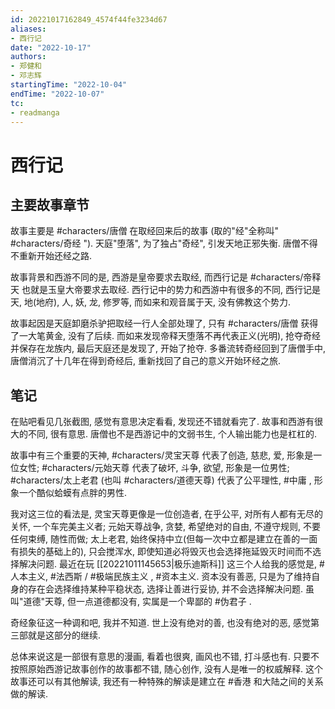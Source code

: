 ```yaml
---
id: 20221017162849_4574f44fe3234d67
aliases:
- 西行记
date: "2022-10-17"
authors:
- 郑健和
- 邓志辉
startingTime: "2022-10-04"
endTime: "2022-10-07"
tc:
- readmanga
---
```


# 西行记

## 主要故事章节

故事主要是 #characters/唐僧 在取经回来后的故事
    (取的"经"全称叫" #characters/奇经 ").
    天庭"堕落", 为了独占"奇经",
        引发天地正邪失衡.
    唐僧不得不重新开始还经之路.

故事背景和西游不同的是, 西游是皇帝要求去取经,
    而西行记是 #characters/帝释天 也就是玉皇大帝要求去取经.
西行记中的势力和西游中有很多的不同,
        西行记是天, 地(地府), 人, 妖, 龙, 修罗等,
        而如来和观音属于天, 没有佛教这个势力.

故事起因是天庭卸磨杀驴把取经一行人全部处理了,
    只有 #characters/唐僧 获得了一大笔黄金, 没有了后续.
而如来发现帝释天堕落不再代表正义(光明),
    抢夺奇经并保存在龙族内,
    最后天庭还是发现了, 开始了抢夺.
多番流转奇经回到了唐僧手中,
    唐僧消沉了十几年在得到奇经后,
    重新找回了自己的意义开始环经之旅.

## 笔记

在贴吧看见几张截图, 感觉有意思决定看看, 发现还不错就看完了.
故事和西游有很大的不同, 很有意思.
唐僧也不是西游记中的文弱书生, 个人输出能力也是杠杠的.

故事中有三个重要的天神,
#characters/灵宝天尊 代表了创造, 慈悲, 爱, 形象是一位女性;
#characters/元始天尊 代表了破坏, 斗争, 欲望, 形象是一位男性;
#characters/太上老君 (也叫 #characters/道德天尊) 代表了公平理性, #中庸 , 形象一个酷似蛤蟆有点胖的男性.

我对这三位的看法是,
灵宝天尊更像是一位创造者, 在乎公平, 对所有人都有无尽的关怀, 一个车完美主义者;
元始天尊战争, 贪婪, 希望绝对的自由, 不遵守规则, 不要任何束缚, 随性而做;
太上老君, 始终保持中立(但每一次中立都是建立在善的一面有损失的基础上的), 只会搅浑水,
    即使知道必将毁灭也会选择拖延毁灭时间而不选择解决问题.
最近在玩 [[20221011145653|极乐迪斯科]] 这三个人给我的感觉是, #人本主义, #法西斯 / #极端民族主义 , #资本主义.
资本没有善恶,
    只是为了维持自身的存在会选择维持某种平稳状态,
    选择让善进行妥协, 并不会选择解决问题.
虽叫"道德"天尊, 但一点道德都没有, 实属是一个卑鄙的 #伪君子 .

奇经象征这一种调和吧, 我并不知道.
世上没有绝对的善, 也没有绝对的恶, 感觉第三部就是这部分的继续.

总体来说这是一部很有意思的漫画, 看着也很爽, 画风也不错, 打斗感也有. 
只要不按照原始西游记故事创作的故事都不错, 随心创作, 没有人是唯一的权威解释.
这个故事还可以有其他解读,
    我还有一种特殊的解读是建立在 #香港 和大陆之间的关系做的解读.